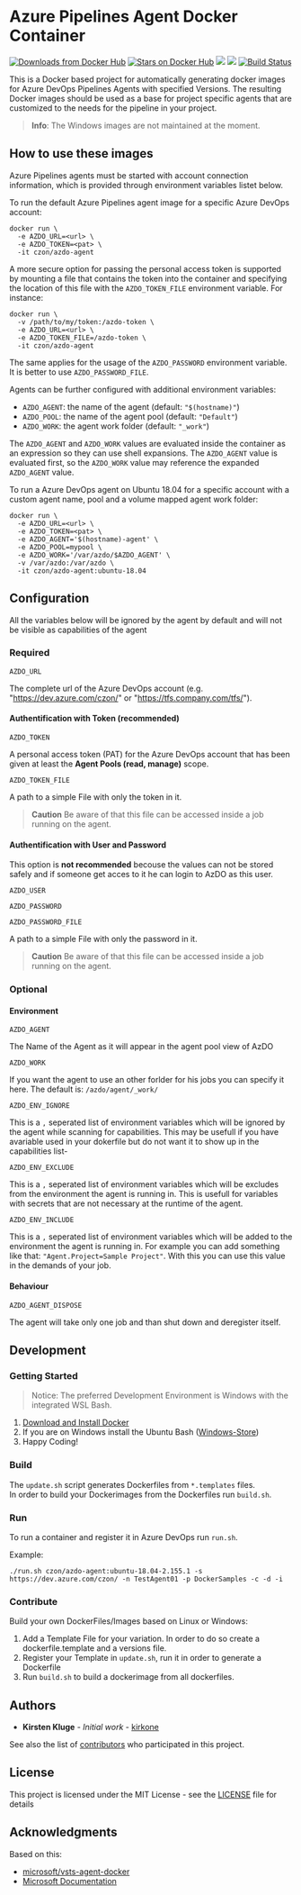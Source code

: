# Azure Pipelines Agent Docker Container

[![Downloads from Docker Hub](https://img.shields.io/docker/pulls/czon/azdo-agent.svg)](https://hub.docker.com/r/czon/azdo-agent)
[![Stars on Docker Hub](https://img.shields.io/docker/stars/czon/azdo-agent.svg)](https://hub.docker.com/r/czon/azdo-agent)
[![](https://images.microbadger.com/badges/image/czon/azdo-agent.svg)](https://microbadger.com/images/czon/azdo-agent)
[![](https://images.microbadger.com/badges/version/czon/azdo-agent.svg)](https://microbadger.com/images/czon/azdo-agent)
[![Build Status](https://dev.azure.com/czon/Docker%20Azure%20Pipelines%20Agent/_apis/build/status/codez-one.docker-azure-pipelines-agent?branchName=master)](https://dev.azure.com/czon/Docker%20Azure%20Pipelines%20Agent/_build/latest?definitionId=2&branchName=master)


This is a Docker based project for automatically generating docker images for Azure DevOps Pipelines Agents with specified Versions. The resulting Docker images should be used as a base for project specific agents that are customized to the needs for the pipeline in your project.

> **Info**: The Windows images are not maintained at the moment.

## How to use these images
Azure Pipelines agents must be started with account connection information, which is provided through environment variables listet below.

To run the default Azure Pipelines agent image for a specific Azure DevOps account:

```
docker run \
  -e AZDO_URL=<url> \
  -e AZDO_TOKEN=<pat> \
  -it czon/azdo-agent
```

A more secure option for passing the personal access token is supported by mounting a file that contains the token into the container and specifying the location of this file with the `AZDO_TOKEN_FILE` environment variable. For instance:

```
docker run \
  -v /path/to/my/token:/azdo-token \
  -e AZDO_URL=<url> \
  -e AZDO_TOKEN_FILE=/azdo-token \
  -it czon/azdo-agent
```

The same applies for the usage of the `AZDO_PASSWORD` environment variable. It is better to use `AZDO_PASSWORD_FILE`.

Agents can be further configured with additional environment variables:

- `AZDO_AGENT`: the name of the agent (default: `"$(hostname)"`)
- `AZDO_POOL`: the name of the agent pool (default: `"Default"`)
- `AZDO_WORK`: the agent work folder (default: `"_work"`)

The `AZDO_AGENT` and `AZDO_WORK` values are evaluated inside the container as an expression so they can use shell expansions. The `AZDO_AGENT` value is evaluated first, so the `AZDO_WORK` value may reference the expanded `AZDO_AGENT` value.

To run a Azure DevOps agent on Ubuntu 18.04 for a specific account with a custom agent name, pool and a volume mapped agent work folder:

```
docker run \
  -e AZDO_URL=<url> \
  -e AZDO_TOKEN=<pat> \
  -e AZDO_AGENT='$(hostname)-agent' \
  -e AZDO_POOL=mypool \
  -e AZDO_WORK='/var/azdo/$AZDO_AGENT' \
  -v /var/azdo:/var/azdo \
  -it czon/azdo-agent:ubuntu-18.04
```

## Configuration

All the variables below will be ignored by the agent by default and will not be visible as capabilities of the agent

### Required

`AZDO_URL`

The complete url of the Azure DevOps account (e.g. "https://dev.azure.com/czon/" or "https://tfs.company.com/tfs/").

#### Authentification with Token (recommended)

`AZDO_TOKEN`

A personal access token (PAT) for the Azure DevOps account that has been given at least the **Agent Pools (read, manage)** scope.

`AZDO_TOKEN_FILE`

A path to a simple File with only the token in it.

> **Caution** Be aware of that this file can be accessed inside a job running on the agent.

#### Authentification with User and Password

This option is **not recommended** becouse the values can not be stored safely and if someone get acces to it he can login to AzDO as this user.

`AZDO_USER`

`AZDO_PASSWORD`

`AZDO_PASSWORD_FILE`

A path to a simple File with only the password in it.

> **Caution** Be aware of that this file can be accessed inside a job running on the agent.

### Optional

#### Environment

`AZDO_AGENT`

The Name of the Agent as it will appear in the agent pool view of AzDO

`AZDO_WORK`

If you want the agent to use an other forlder for his jobs you can specify it here. The default is: `/azdo/agent/_work/`

`AZDO_ENV_IGNORE`

This is a `,` seperated list of environment variables which will be ignored by the agent while scanning for capabilities. This may be usefull if you have avariable used in your dokerfile but do not want it to show up in the capabilities list-

`AZDO_ENV_EXCLUDE`

This is a `,` seperated list of environment variables which will be excludes from the environment the agent is running in. This is usefull for variables with secrets that are not necessary at the runtime of the agent.

`AZDO_ENV_INCLUDE`

This is a `,` seperated list of environment variables which will be added to the environment the agent is running in. For example you can add something like that: `"Agent.Project=Sample Project"`. With this you can use this value in the demands of your job.

#### Behaviour

`AZDO_AGENT_DISPOSE`

The agent will take only one job and than shut down and deregister itself.

## Development

### Getting Started
> Notice: The preferred Development Environment is Windows with the integrated WSL Bash.

1. [Download and Install Docker](https://docs.docker.com/docker-for-windows/install/) 
2. If you are on Windows install the Ubuntu Bash ([Windows-Store](https://www.microsoft.com/en-us/p/ubuntu/9nblggh4msv6))
3. Happy Coding!

### Build

The `update.sh` script generates Dockerfiles from  `*.templates` files.  
In order to build your Dockerimages from the Dockerfiles run `build.sh`.

### Run
To run a container and register it in Azure DevOps run `run.sh`.

Example:

```
./run.sh czon/azdo-agent:ubuntu-18.04-2.155.1 -s https://dev.azure.com/czon/ -n TestAgent01 -p DockerSamples -c -d -i
```

### Contribute

Build your own DockerFiles/Images based on Linux or Windows: 
 1. Add a Template File for your variation. In order to do so create a dockerfile.template and a versions file.
 2. Register your Template in `update.sh`, run it in order to generate a Dockerfile
 3. Run `build.sh` to build a dockerimage from all dockerfiles.

## Authors

-   **Kirsten Kluge** - _Initial work_ - [kirkone](https://github.com/kirkone)

See also the list of [contributors](https://github.com/codez-one/docker-azure-pipelines-agent/graphs/contributors) who participated in this project.

## License

This project is licensed under the MIT License - see the [LICENSE](LICENSE) file for details

## Acknowledgments

Based on this:
- [microsoft/vsts-agent-docker](https://github.com/microsoft/vsts-agent-docker)
- [Microsoft Documentation](https://docs.microsoft.com/en-us/azure/devops/pipelines/agents/docker?view=azure-devops)
